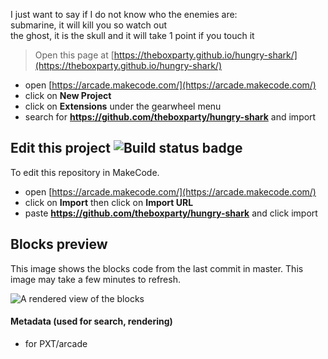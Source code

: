  I just want to say if I do not know who the enemies are:  
submarine,     it will kill you so watch out                                                    
the ghost,    it is the skull and it will take 1 point if you touch it
 


> Open this page at [https://theboxparty.github.io/hungry-shark/](https://theboxparty.github.io/hungry-shark/)


* open [https://arcade.makecode.com/](https://arcade.makecode.com/)
* click on **New Project**
* click on **Extensions** under the gearwheel menu
* search for **https://github.com/theboxparty/hungry-shark** and import

## Edit this project ![Build status badge](https://github.com/theboxparty/hungry-shark/workflows/MakeCode/badge.svg)

To edit this repository in MakeCode.

* open [https://arcade.makecode.com/](https://arcade.makecode.com/)
* click on **Import** then click on **Import URL**
* paste **https://github.com/theboxparty/hungry-shark** and click import

## Blocks preview

This image shows the blocks code from the last commit in master.
This image may take a few minutes to refresh.

![A rendered view of the blocks](https://github.com/theboxparty/hungry-shark/raw/master/.github/makecode/blocks.png)

#### Metadata (used for search, rendering)

* for PXT/arcade
<script src="https://makecode.com/gh-pages-embed.js"></script><script>makeCodeRender("{{ site.makecode.home_url }}", "{{ site.github.owner_name }}/{{ site.github.repository_name }}");</script>
